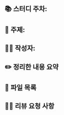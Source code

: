 ## 📚 스터디 주차:
<!-- 예: 1주차 -->

## 🔖 주제:
<!-- 예: Java Thread -->

## 🧑‍💻 작성자:
<!-- 예: 김상혁 (hyuk) -->

## ✏️ 정리한 내용 요약
<!-- 핵심 개념을 짧게 요약해서 써주세요 -->

## 📄 파일 목록
<!-- 정리한 마크다운 파일 경로 작성 (예: JAVA/JAVA Thread.md) -->

## 🙋‍♀️ 리뷰 요청 사항
<!-- 리뷰어에게 바라는 점이나 요청사항이 있다면 작성 -->

